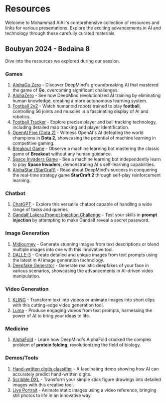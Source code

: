 # Resources
Welcome to Mohammad AlAli's comprehensive collection of resources and links for various presentations. Explore the exciting advancements in AI and technology through these carefully curated materials.

## Boubyan 2024 - Bedaina 8
Dive into the resources we explored during our session.

### Games
1. [AlphaGo Zero](https://www.youtube.com/watch?v=WXHFqTvfFSw) - Discover DeepMind's groundbreaking AI that mastered the game of **Go**, overcoming significant challenges.
2. [AlphaZero](https://www.youtube.com/watch?v=7L2sUGcOgh0) - See how DeepMind revolutionized AI training by eliminating human knowledge, creating a more autonomous learning system.
3. [Football 2v2](https://www.youtube.com/watch?v=foBwHVenxeU) - Watch humanoid robots trained to play **football**, controlling 56 joints and muscles in a fascinating display of AI and robotics.
4. [Football Tracker](https://github.com/roboflow/sports) - Explore precise player and ball tracking technology, including detailed map tracking and player identification.
5. [OpenAI Five (Dota 2)](https://openai.com/index/openai-five-defeats-dota-2-world-champions/) - Witness OpenAI's AI defeating the world champions in **Dota 2**, showcasing the potential of machine learning in competitive gaming.
6. [Breakout Game](https://www.youtube.com/watch?v=TmPfTpjtdgg) - Observe a machine learning bot mastering the classic game of **Breakout** without any human guidance.
7. [Space Invaders Game](https://www.youtube.com/watch?v=W2CAghUiofY) - See a machine learning bot independently learn to play **Space Invaders**, demonstrating AI's self-learning capabilities.
8. [AlphaStar (StarCraft)](https://deepmind.google/discover/blog/alphastar-mastering-the-real-time-strategy-game-starcraft-ii/) - Read about DeepMind's success in conquering the real-time strategy game **StarCraft 2** through self-play reinforcement learning.

### Chatbot
1. [ChatGPT](https://chatgpt.com/) - Explore this versatile chatbot capable of handling a wide range of tasks and queries.
2. [Gandalf Lakera Prompt Injection Challenge](https://gandalf.lakera.ai/) - Test your skills in **prompt injection** by attempting to make Gandalf reveal a secret password.

### Image Generation
1. [Midjourney](https://www.midjourney.com) - Generate stunning images from text descriptions or blend multiple images into one with this innovative tool.
2. [DALLE-3](https://openai.com/index/dall-e-3/) - Create detailed and unique images from text prompts using the latest in AI image generation technology.
3. [Deepfake Generator](https://deepfake.civai.org/) - Generate realistic deepfakes of your face in various scenarios, showcasing the advancements in AI-driven video manipulation.

### Video Generation
1. [KLING](https://klingai.com) - Transform text into videos or animate images into short clips with this cutting-edge video generation tool.
2. [Luma](https://lumalabs.ai/dream-machine) - Produce engaging videos from text prompts, harnessing the power of AI to bring your ideas to life.

### Medicine
1. [AlphaFold](https://www.youtube.com/watch?v=gg7WjuFs8F4) - Learn how DeepMind's AlphaFold cracked the complex problem of **protein folding**, revolutionizing the field of biology.

### Demos/Tools
1. [Hand-written digits classifier](https://ufal.mff.cuni.cz/~courses/npfl129/2324/demos/mnist_web.html) - A fascinating demo showing how AI can accurately predict hand-written digits.
2. [Scribble DXL](https://huggingface.co/spaces/linoyts/scribble-sdxl) - Transform your simple stick figure drawings into detailed images with this creative tool.
3. [Live Portrait](https://huggingface.co/spaces/KwaiVGI/LivePortrait) - Animate static images using a video reference, bringing still photos to life in an innovative way.



